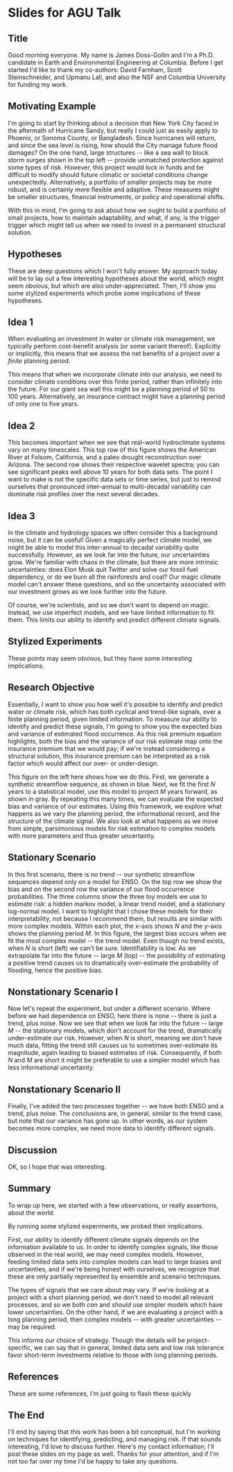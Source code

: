 # Slides for AGU Talk

## Title

Good morning everyone.
My name is James Doss-Gollin and I'm a Ph.D. candidate in Earth and Environmental Engineering at Columbia.
Before I get started I'd like to thank my co-authors: David Farnham, Scott Steinschneider, and Upmanu Lall, and also the NSF and Columbia University for funding my work.

## Motivating Example

I'm going to start by thinking about a decision that New York City faced in the aftermath of Hurricane Sandy, but really I could just as easily apply to Phoenix, or Sonoma County, or Bangladesh.
Since hurricanes will return, and since the sea level is rising, how should the City manage future flood damages?
On the one hand, large structures -- like a sea wall to block storm surges shown in the top left -- provide unmatched protection against some types of risk.
However, this project would lock in funds and be difficult to modify should future climatic or societal conditions change unexpectedly.
Alternatively, a portfolio of smaller projects may be more robust, and is certainly more flexible and adaptive.
These measures might be smaller structures, financial instruments, or policy and operational shifts.

With this in mind, I'm going to ask about how we ought to build a portfolio of small projects, how to maintain adaptability, and what, if any, is the trigger trigger which might tell us when we need to invest in a permanent structural solution.

## Hypotheses

These are deep questions which I won't fully answer.
My approach today will be to lay out a few interesting hypotheses about the world, which might seem obvious, but which are also under-appreciated.
Then, I'll show you some stylized experiments which probe some implications of these hypotheses.

## Idea 1

When evaluating an investment in water or climate risk management, we typically perform cost-benefit analysis (or some variant thereof).
Explicitly or implicitly, this means that we assess the net benefits of a project over a *finite* planning period.

This means that when we incorporate climate into our analysis, we need to consider climate conditions over this finite period, rather than infinitely into the future.
For our giant sea wall this might be a planning period of 50 to 100 years.
Alternatively, an insurance contract might have a planning period of only one to five years.

## Idea 2

This becomes important when we see that real-world hydroclimate systems vary on many timescales.
This top row of this figure shows the American River at Folsom, California, and a paleo drought reconstruction over Arizona.
The second row shows their respective wavelet spectra; you can see significant peaks well above 10 years for both data sets.
The point I want to make is not the specific data sets or time series, but just to remind ourselves that pronounced inter-annual to multi-decadal variability can dominate risk profiles over the next several decades.

## Idea 3

In the climate and hydrology spaces we often consider this a background noise, but it can be useful!
Given a magically perfect climate model, we might be able to model this inter-annual to decadal variability quite successfully.
However, as we look far into the future, our uncertainties grow.
We're familiar with chaos in the climate, but there are more intrinsic uncertainties: does Elon Musk quit Twitter and solve our fossil fuel dependency, or do we burn all the rainforests and coal?
Our magic climate model can't answer these questions, and so the uncertainty associated with our investment grows as we look further into the future.

Of course, we're scientists, and so we don't want to depend on magic.
Instead, we use imperfect  models, and we have limited information to fit them.
This limits our ability to identify and predict different climate signals.

## Stylized Experiments

These points may seem obvious, but they have some interesting implications.

## Research Objective

Essentially, I want to show you how well it's possible to identify and predict water or climate risk, which has both cyclical and trend-like signals, over a finite planning period, given limited information.
To measure our ability to identify and predict these signals, I'm going to show you the expected bias and variance of estimated flood occurrence.
As this risk premium equation highlights, both the bias and the variance of our risk estimate map onto the insurance premium that we would pay; if we're instead considering a structural solution, this insurance premium can be interpreted as a risk factor which would affect our over- or under-design.

This figure on the left here shows how we do this.
First, we generate a synthetic streamflow sequence, as shown in blue.
Next, we fit the first $N$ years to a statistical model, use this model to project $M$ years forward, as shown in gray.
By repeating this many times, we can evaluate the expected bias and variance of our estimates.
Using this framework, we explore what happens as we vary the planning period, the informational record, and the structure of the climate signal.
We also look at what happens as we move from simple, parsimonious models for risk estimation to complex models with more parameters and thus greater uncertainty.

## Stationary Scenario

In this first scenario, there is no trend -- our synthetic streamflow sequences depend only on a model for ENSO.
On the top row we show the bias and on the second row the variance of our flood occurrence probabilities.
The three columns show the three toy models we use to estimate risk: a hidden markov model, a linear trend model, and a stationary log-normal model.
I want to highlight that I chose these models for their interpretability, not because I recommend them, but results are similar with more complex models.
Within each plot, the $x$-axis shows $N$ and the $y$-axis shows the planning period $M$.
In this figure, the largest bias occurs when we fit the most complex model -- the trend model.
Even though no trend exists, when $N$ is short (left) we can't be sure.
Identifiability is low.
As we extrapolate far into the future -- large $M$ (top) -- the possibility of estimating a positive trend causes us to dramatically over-estimate the probability of flooding, hence the positive bias.

## Nonstationary Scenario I

Now let's repeat the experiment, but under a different scenario.
Where before we had dependence on ENSO, here there is none -- there is just a trend, plus noise.
Now we see that when we look far into the future -- large $M$ -- the stationary models, which don't account for the trend, dramatically under-estimate our risk.
However, when $N$ is short, meaning we don't have much data, fitting the trend still causes us to sometimes over-estimate its magnitude, again leading to biased estimates of risk.
Consequently, if both $N$ and $M$ are short it might be preferable to use a simpler model which has less informational uncertainty.

## Nonstationary Scenario II

Finally, I've added the two processes together -- we have both ENSO and a trend, plus noise.
The conclusions are, in general, similar to the trend case, but note that our variance has gone up.
In other words, as our system becomes more complex, we need more data to identify different signals.

## Discussion

OK, so I hope that was interesting.

## Summary

To wrap up here, we started with a few observations, or really assertions, about the world.

By running some stylized experiments, we probed their implications.

First, our ability to identify different climate signals depends on the information available to us.
In order to identify complex signals, like those observed in the real world, we may need complex models.
However, feeding limited data sets into complex models can lead to large biases and uncertainties, and if we're being honest with ourselves, we recognize that these are only partially represented by ensemble and scenario techniques.

The types of signals that we care about may vary.
If we're looking at a project with a short planning period, we don't need to model all relevant processes, and so we both *can* and *should* use simpler models which have lower uncertainties.
On the other hand, if we are evaluating a project with a long planning period, then complex models -- with greater uncertainties -- may be required.

This informs our choice of strategy.
Though the details will be project-specific, we can say that in general, limited data sets and low risk tolerance favor short-term investments relative to those with long planning periods.

## References

These are some references, I'm just going to flash these quickly

## The End

I'll end by saying that this work has been a bit conceptual, but I'm working on techniques for identifying, predicting, and managing risk.
If that sounds interesting, I'd love to discuss further.
Here's my contact information; I'll post these slides on my page as well.
Thanks for your attention, and if I'm not too far over my time I'd be happy to take any questions.